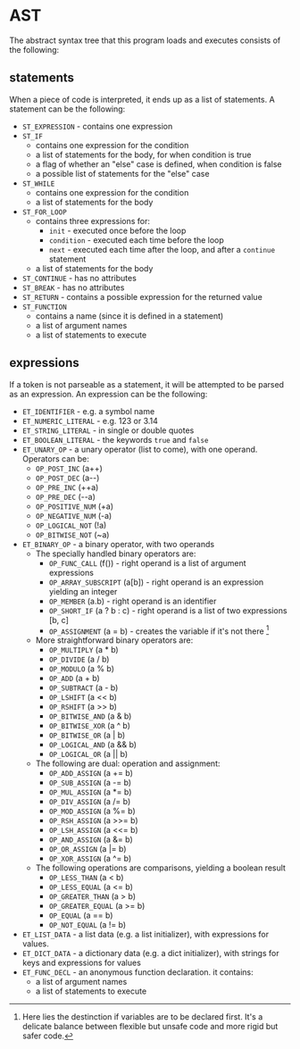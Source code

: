 # AST

The abstract syntax tree that this program loads and executes consists of the following:

## statements

When a piece of code is interpreted, it ends up as a list of statements. A statement can be the following:

* `ST_EXPRESSION` - contains one expression
* `ST_IF`
  * contains one expression for the condition
  * a list of statements for the body, for when condition is true
  * a flag of whether an "else" case is defined, when condition is false
  * a possible list of statements for the "else" case
* `ST_WHILE`
  * contains one expression for the condition
  * a list of statements for the body
* `ST_FOR_LOOP`
  * contains three expressions for: 
    * `init` - executed once before the loop
    * `condition` - executed each time before the loop
    * `next` - executed each time after the loop, and after a `continue` statement
  * a list of statements for the body
* `ST_CONTINUE` - has no attributes
* `ST_BREAK` - has no attributes
* `ST_RETURN` - contains a possible expression for the returned value
* `ST_FUNCTION`
  * contains a name (since it is defined in a statement)
  * a list of argument names
  * a list of statements to execute

## expressions

If a token is not parseable as a statement, it will be attempted to be parsed as an expression. An expression can be the following:

* `ET_IDENTIFIER` - e.g. a symbol name
* `ET_NUMERIC_LITERAL` - e.g. 123 or 3.14
* `ET_STRING_LITERAL` - in single or double quotes
* `ET_BOOLEAN_LITERAL` - the keywords `true` and `false`
* `ET_UNARY_OP` - a unary operator (list to come), with one operand. Operators can be:
   * `OP_POST_INC`          (a++)
   * `OP_POST_DEC`          (a--)
   * `OP_PRE_INC`           (++a)
   * `OP_PRE_DEC`           (--a)
   * `OP_POSITIVE_NUM`      (+a)
   * `OP_NEGATIVE_NUM`      (-a)
   * `OP_LOGICAL_NOT`       (!a)
   * `OP_BITWISE_NOT`       (~a)
* `ET_BINARY_OP` - a binary operator, with two operands
  * The specially handled binary operators are:
    * `OP_FUNC_CALL`          (f()) - right operand is a list of argument expressions
    * `OP_ARRAY_SUBSCRIPT`    (a[b]) - right operand is an expression yielding an integer
    * `OP_MEMBER`             (a.b) - right operand is an identifier
    * `OP_SHORT_IF`           (a ? b : c) - right operand is a list of two expressions [b, c]
    * `OP_ASSIGNMENT`         (a = b) - creates the variable if it's not there [^1]
  * More straightforward binary operators are:
    * `OP_MULTIPLY`           (a * b)
    * `OP_DIVIDE`             (a / b)
    * `OP_MODULO`             (a % b)
    * `OP_ADD`                (a + b)
    * `OP_SUBTRACT`           (a - b)
    * `OP_LSHIFT`             (a << b)
    * `OP_RSHIFT`             (a >> b)
    * `OP_BITWISE_AND`        (a & b)
    * `OP_BITWISE_XOR`        (a ^ b)
    * `OP_BITWISE_OR`         (a | b)
    * `OP_LOGICAL_AND`        (a && b)
    * `OP_LOGICAL_OR`         (a || b)
  * The following are dual: operation and assignment:
    * `OP_ADD_ASSIGN`         (a += b)
    * `OP_SUB_ASSIGN`         (a -= b)
    * `OP_MUL_ASSIGN`         (a *= b)
    * `OP_DIV_ASSIGN`         (a /= b)
    * `OP_MOD_ASSIGN`         (a %= b)
    * `OP_RSH_ASSIGN`         (a >>= b)
    * `OP_LSH_ASSIGN`         (a <<= b)
    * `OP_AND_ASSIGN`         (a &= b)
    * `OP_OR_ASSIGN`          (a |= b)
    * `OP_XOR_ASSIGN`         (a ^= b)
  * The following operations are comparisons, yielding a boolean result
    * `OP_LESS_THAN`          (a < b)
    * `OP_LESS_EQUAL`         (a <= b)
    * `OP_GREATER_THAN`       (a > b)
    * `OP_GREATER_EQUAL`      (a >= b)
    * `OP_EQUAL`              (a == b)
    * `OP_NOT_EQUAL`          (a != b)
* `ET_LIST_DATA` - a list data (e.g. a list initializer), with expressions for values.
* `ET_DICT_DATA` - a dictionary data (e.g. a dict initializer), with strings for keys and expressions for values
* `ET_FUNC_DECL` - an anonymous function declaration. it contains:
  * a list of argument names
  * a list of statements to execute

[^1]: Here lies the destinction if variables are to be declared first.
It's a delicate balance between flexible but unsafe code and more rigid but safer code.

